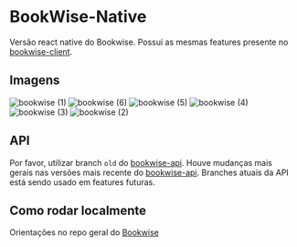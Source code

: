 # BookWise-Native

Versão react native do Bookwise. Possui as mesmas features presente no [bookwise-client](https://github.com/luc-silva/BookWise-client).

## Imagens
![bookwise (1)](https://github.com/user-attachments/assets/5e41fa62-eacf-4fd1-abbd-bb22f94672ac)
![bookwise (6)](https://github.com/user-attachments/assets/7fd02297-9dd3-49c7-880e-8b5ec9a76f04)
![bookwise (5)](https://github.com/user-attachments/assets/f7888a4d-fd0c-4536-a202-6595a47daa16)
![bookwise (4)](https://github.com/user-attachments/assets/496754d8-d038-40c8-883f-0222cbb3b164)
![bookwise (3)](https://github.com/user-attachments/assets/52ca3256-f874-4691-a6dc-8f0c256b8e98)
![bookwise (2)](https://github.com/user-attachments/assets/016a2e07-c2aa-4c4e-a815-604fdc0ffd7d)


## API
Por favor, utilizar branch `old` do [bookwise-api](https://github.com/luc-silva/BookWise-API). Houve mudanças mais gerais nas versões mais recente do [bookwise-api](https://github.com/luc-silva/BookWise-API).
Branches atuais da API está sendo usado em features futuras.


## Como rodar localmente
Orientações no repo geral do [Bookwise]()
